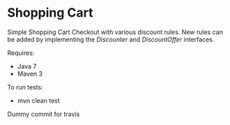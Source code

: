 Shopping Cart
=============

Simple Shopping Cart Checkout with various discount rules. New rules can be added by implementing
the _Discounter_ and _DiscountOffer_ interfaces.


Requires:

* Java 7
* Maven 3


To run tests:

* mvn clean test

Dummy commit for travis
